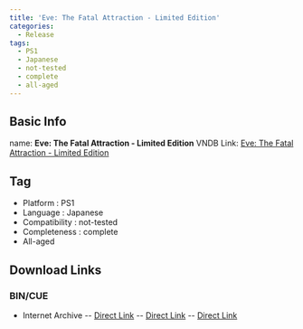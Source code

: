```yaml
---
title: 'Eve: The Fatal Attraction - Limited Edition'
categories:
  - Release
tags:
  - PS1
  - Japanese
  - not-tested
  - complete
  - all-aged
---
```

## Basic Info

name: **Eve: The Fatal Attraction - Limited Edition**
VNDB Link: [Eve: The Fatal Attraction - Limited Edition](https://vndb.org/r6522)

## Tag
 - Platform : PS1
 - Language : Japanese
 - Compatibility : not-tested
 - Completeness : complete
 - All-aged

## Download Links
### BIN/CUE
 - Internet Archive
 -- [Direct Link](https://archive.org/download/sony_playstation_part2/Eve%20-%20The%20Fatal%20Attraction%20%28Japan%29%20%28Disc%201%29%20%28Premium%20Box%29.zip)
 -- [Direct Link](https://archive.org/download/sony_playstation_part2/Eve%20-%20The%20Fatal%20Attraction%20%28Japan%29%20%28Disc%202%29%20%28Premium%20Box%29.zip)
 -- [Direct Link](https://archive.org/download/sony_playstation_part2/Eve%20-%20The%20Fatal%20Attraction%20%28Japan%29%20%28Disc%203%29%20%28Premium%20Box%29.zip)